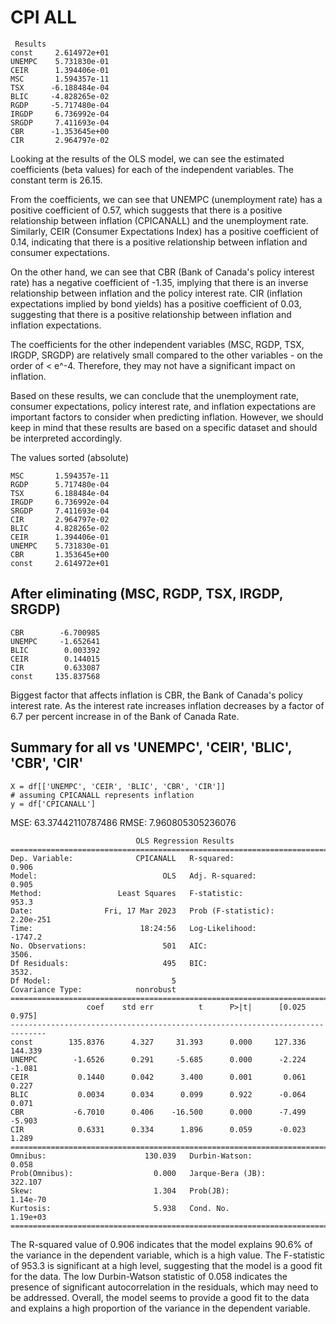  # CPI ALL

```
 Results
const     2.614972e+01
UNEMPC    5.731830e-01
CEIR      1.394406e-01
MSC       1.594357e-11
TSX      -6.188484e-04
BLIC     -4.828265e-02
RGDP     -5.717480e-04
IRGDP     6.736992e-04
SRGDP     7.411693e-04
CBR      -1.353645e+00
CIR       2.964797e-02
 ```

 Looking at the results of the OLS model, we can see the estimated coefficients (beta values) for each of the independent variables. The constant term is 26.15.

From the coefficients, we can see that UNEMPC (unemployment rate) has a positive coefficient of 0.57, which suggests that there is a positive relationship between inflation (CPICANALL) and the unemployment rate. Similarly, CEIR (Consumer Expectations Index) has a positive coefficient of 0.14, indicating that there is a positive relationship between inflation and consumer expectations.

On the other hand, we can see that CBR (Bank of Canada's policy interest rate) has a negative coefficient of -1.35, implying that there is an inverse relationship between inflation and the policy interest rate. CIR (inflation expectations implied by bond yields) has a positive coefficient of 0.03, suggesting that there is a positive relationship between inflation and inflation expectations.

The coefficients for the other independent variables (MSC, RGDP, TSX, IRGDP, SRGDP) are relatively small compared to the other variables - on the order of < e^-4. Therefore, they may not have a significant impact on inflation.

Based on these results, we can conclude that the unemployment rate, consumer expectations, policy interest rate, and inflation expectations are important factors to consider when predicting inflation. However, we should keep in mind that these results are based on a specific dataset and should be interpreted accordingly.

The values sorted (absolute)
```
MSC       1.594357e-11
RGDP      5.717480e-04
TSX       6.188484e-04
IRGDP     6.736992e-04
SRGDP     7.411693e-04
CIR       2.964797e-02
BLIC      4.828265e-02
CEIR      1.394406e-01
UNEMPC    5.731830e-01
CBR       1.353645e+00
const     2.614972e+01
```

## After eliminating (MSC, RGDP, TSX, IRGDP, SRGDP)

```
CBR        -6.700985
UNEMPC     -1.652641
BLIC        0.003392
CEIR        0.144015
CIR         0.633087
const     135.837568
```

Biggest factor that affects inflation is CBR, the Bank of Canada's policy interest rate. As the interest rate increases inflation decreases by a factor of 6.7 per percent increase in of the Bank of Canada Rate.



## Summary for all vs 'UNEMPC', 'CEIR', 'BLIC', 'CBR', 'CIR'

```
X = df[['UNEMPC', 'CEIR', 'BLIC', 'CBR', 'CIR']]
# assuming CPICANALL represents inflation
y = df['CPICANALL']
```
MSE: 63.37442110787486
RMSE: 7.960805305236076
```
                            OLS Regression Results
==============================================================================
Dep. Variable:              CPICANALL   R-squared:                       0.906
Model:                            OLS   Adj. R-squared:                  0.905
Method:                 Least Squares   F-statistic:                     953.3
Date:                Fri, 17 Mar 2023   Prob (F-statistic):          2.20e-251
Time:                        18:24:56   Log-Likelihood:                -1747.2
No. Observations:                 501   AIC:                             3506.
Df Residuals:                     495   BIC:                             3532.
Df Model:                           5
Covariance Type:            nonrobust
==============================================================================
                 coef    std err          t      P>|t|      [0.025      0.975]
------------------------------------------------------------------------------
const        135.8376      4.327     31.393      0.000     127.336     144.339
UNEMPC        -1.6526      0.291     -5.685      0.000      -2.224      -1.081
CEIR           0.1440      0.042      3.400      0.001       0.061       0.227
BLIC           0.0034      0.034      0.099      0.922      -0.064       0.071
CBR           -6.7010      0.406    -16.500      0.000      -7.499      -5.903
CIR            0.6331      0.334      1.896      0.059      -0.023       1.289
==============================================================================
Omnibus:                      130.039   Durbin-Watson:                   0.058
Prob(Omnibus):                  0.000   Jarque-Bera (JB):              322.107
Skew:                           1.304   Prob(JB):                     1.14e-70
Kurtosis:                       5.938   Cond. No.                     1.19e+03
==============================================================================
```

The R-squared value of 0.906 indicates that the model explains 90.6% of the variance in the dependent variable, which is a high value. The F-statistic of 953.3 is significant at a high level, suggesting that the model is a good fit for the data. The low Durbin-Watson statistic of 0.058 indicates the presence of significant autocorrelation in the residuals, which may need to be addressed. Overall, the model seems to provide a good fit to the data and explains a high proportion of the variance in the dependent variable.